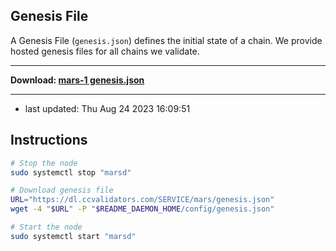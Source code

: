 ## Genesis File
A Genesis File (`genesis.json`) defines the initial state of a chain. We provide hosted genesis files for all chains we validate.

---

**Download: [mars-1 genesis.json](https://dl.ccvalidators.com/SERVICE/mars/genesis.json)**

---

- last updated: Thu Aug 24 2023 16:09:51

## Instructions
```sh
# Stop the node
sudo systemctl stop "marsd"

# Download genesis file
URL="https://dl.ccvalidators.com/SERVICE/mars/genesis.json"
wget -4 "$URL" -P "$README_DAEMON_HOME/config/genesis.json"

# Start the node
sudo systemctl start "marsd"
```
